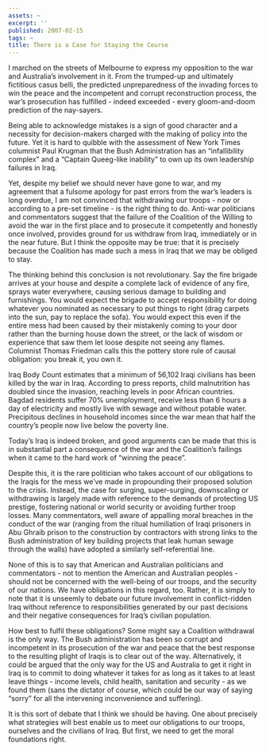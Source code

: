 ```yaml
---
assets: ~
excerpt: ''
published: 2007-02-15
tags: ~
title: There is a Case for Staying the Course
---
```

I marched on the streets of Melbourne to express my opposition to the
war and Australia’s involvement in it. From the trumped-up and
ultimately fictitious casus belli, the predicted unpreparedness of the
invading forces to win the peace and the incompetent and corrupt
reconstruction process, the war’s prosecution has fulfilled - indeed
exceeded - every gloom-and-doom prediction of the nay-sayers.

Being able to acknowledge mistakes is a sign of good character and a
necessity for decision-makers charged with the making of policy into the
future. Yet it is hard to quibble with the assessment of New York Times
columnist Paul Krugman that the Bush Administration has an
“infallibility complex” and a “Captain Queeg-like inability” to own up
its own leadership failures in Iraq.

Yet, despite my belief we should never have gone to war, and my
agreement that a fulsome apology for past errors from the war’s leaders
is long overdue, I am not convinced that withdrawing our troops - now or
according to a pre-set timeline - is the right thing to do. Anti-war
politicians and commentators suggest that the failure of the Coalition
of the Willing to avoid the war in the first place and to prosecute it
competently and honestly once involved, provides ground for us withdraw
from Iraq, immediately or in the near future. But I think the opposite
may be true: that it is precisely because the Coalition has made such a
mess in Iraq that we may be obliged to stay.

The thinking behind this conclusion is not revolutionary. Say the fire
brigade arrives at your house and despite a complete lack of evidence of
any fire, sprays water everywhere, causing serious damage to building
and furnishings. You would expect the brigade to accept responsibility
for doing whatever you nominated as necessary to put things to right
(drag carpets into the sun, pay to replace the sofa). You would expect
this even if the entire mess had been caused by their mistakenly coming
to your door rather than the burning house down the street, or the lack
of wisdom or experience that saw them let loose despite not seeing any
flames. Columnist Thomas Friedman calls this the pottery store rule of
causal obligation: you break it, you own it.

Iraq Body Count estimates that a minimum of 56,102 Iraqi civilians has
been killed by the war in Iraq. According to press reports, child
malnutrition has doubled since the invasion, reaching levels in poor
African countries. Bagdad residents suffer 70% unemployment, receive
less than 6 hours a day of electricity and mostly live with sewage and
without potable water. Precipitous declines in household incomes since
the war mean that half the country’s people now live below the poverty
line.

Today’s Iraq is indeed broken, and good arguments can be made that this
is in substantial part a consequence of the war and the Coalition’s
failings when it came to the hard work of “winning the peace”.

Despite this, it is the rare politician who takes account of our
obligations to the Iraqis for the mess we’ve made in propounding their
proposed solution to the crisis. Instead, the case for surging,
super-surging, downscaling or withdrawing is largely made with reference
to the demands of protecting US prestige, fostering national or world
security or avoiding further troop losses. Many commentators, well aware
of appalling moral breaches in the conduct of the war (ranging from the
ritual humiliation of Iraqi prisoners in Abu Ghraib prison to the
construction by contractors with strong links to the Bush administration
of key building projects that leak human sewage through the walls) have
adopted a similarly self-referential line.

None of this is to say that American and Australian politicians and
commentators - not to mention the American and Australian peoples -
should not be concerned with the well-being of our troops, and the
security of our nations. We have obligations in this regard, too.
Rather, it is simply to note that it is unseemly to debate our future
involvement in conflict-ridden Iraq without reference to
responsibilities generated by our past decisions and their negative
consequences for Iraq’s civilian population.

How best to fulfil these obligations? Some might say a Coalition
withdrawal is the only way. The Bush administration has been so corrupt
and incompetent in its prosecution of the war and peace that the best
response to the resulting plight of Iraqis is to clear out of the way.
Alternatively, it could be argued that the only way for the US and
Australia to get it right in Iraq is to commit to doing whatever it
takes for as long as it takes to at least leave things - income levels,
child health, sanitation and security - as we found them (sans the
dictator of course, which could be our way of saying “sorry” for all the
intervening inconvenience and suffering).

It is this sort of debate that I think we should be having. One about
precisely what strategies will best enable us to meet our obligations to
our troops, ourselves and the civilians of Iraq. But first, we need to
get the moral foundations right.